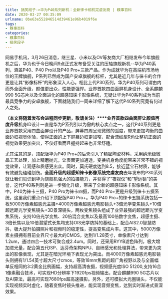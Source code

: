 ```yaml
---
title: 搞笑段子->华为P40系列新机：全新徕卡相机完虐友商 | 糗事百科
date: 2020-03-27 00:35:09
urlname: 0be63e552846514d39461e96b4019f6e
tags: 
- 糗事百科
categories:
- 糗事百科
- 搞笑段子
---
```

网易手机讯，3月26日消息，继三星、小米以及OV等友商大厂相继发布今年旗舰机之后，华为也于今日晚间9点正式发布备受关注的压轴旗舰新机--华为P40系列，涵盖P40、P40 Pro以及P40 Pro+三款产品。作为成就华为在高端机市场地位的王牌旗舰，P系列已然成为国产安卓旗舰的标杆，尤其是近几年与徕卡的合作更是让其“影像标杆”的形象深入人心。相比上代P30系列，华为P40系列可谓由内而外全面升级，颜值更出众，性能更强悍。业界首款四曲面屏机身设计、全系麒麟990 5G芯片以及全面进化的超感知徕卡影像系统，无疑让华为P40系列成为当前最具竞争力的安卓旗舰，下面就随我们一同来详细了解下这代P40系列究竟有何过人之处。

**（本文将随着发布会进程同步更新，敬请关注）****业界首款四曲面屏让颜值再度升级**机身ID设计一直是华为P系列引以为傲的核心卖点之一，这代P40系列更是业界首款采用四曲面屏设计的产品，屏幕四周呈现微微的弧度，带来更加均衡的曲面边框视觉体验，使得正面的上下屏幕边框更加窄，配合流线型R角让整机正面的视觉效果更加突出，不仅好看而且握持起来也非常舒适。

尤其注意的是，顶配版华为P40 Pro+的后壳引入了精密陶瓷材料，采用纳米级微晶工艺处理，加上精磨抛光，让表面更加通透，变换机身角度能带来非常不错的视觉效果，让观感和质感更出众。同时，莫氏硬度达到8.5，接近蓝宝石材质，能够有效避免磕碰划伤。**全面升级的超感知徕卡影像系统完虐友商**去年发布的P30系列就让我们见识到华为旗舰机强大的拍摄能力，并获得了“夜视仪”和“望远镜”的美誉，这代P40系列则是进一步强化升级，带来了全新的超感知徕卡影像系统。其中，P40为徕卡三摄，P40 Pro为徕卡四摄，而P40 Pro+更是升级到徕卡五摄系统，这里我们重点介绍下顶配版P40 Pro+。华为P40 Pro+的徕卡五摄系统包括一枚5000万像素超感光主摄+4000万像素超感光电影镜头+3倍光学变焦镜头+10倍超远距光学变焦镜头+3D景深镜头，两枚变焦镜头组成了业界最强的超远距光学变焦系统，支持10倍光学变焦、20倍混合变焦以及最高100倍数字变焦，超感主摄、3倍长焦以及10倍潜望式长焦均支持OIS光学防抖的基础上，配合AIS2.0智慧防抖，极大提升拍摄照片和视频时的稳定性，提高变焦成片率。这其中，5000万像素主摄拥有目前业界尺寸最大的CMOS，达到1/1.28英寸，单像素尺寸达到1.2um，通过四合一技术可聚合成2.4um。同时，还采用RYYB滤色阵列，极大增加进光量，配合第五代ISP、达芬奇架构NPU、自研感光和处理算法，带来更为突出的影像表现，尤其是在暗光环境下表现尤为突出。而4000万像素超感光电影镜头则拥有1/1.54英寸超大尺寸cmos，等效18mm焦距的超广角视野以及与全画幅单反相同的3:2黄金比例画幅，支持超高清夜摄，视频感光度ISO 51200,支持16合1像素融合技术，可实现HD分辨率下1920fps视频输出，配合麒麟990 5G芯片以及AI算法，最高可实现7680fps超高速摄影。另外，还可模拟大光圈镜头，不仅能实现视频实时虚化，随着变焦时镜头推进，能实现音频变焦，达到实时渐进式景深效果。



